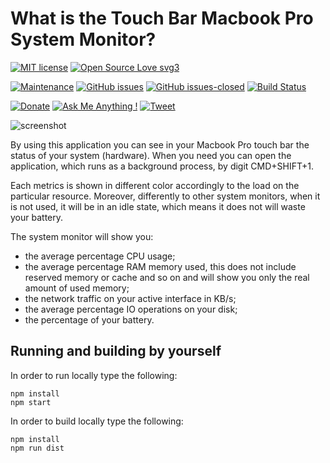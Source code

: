 # What is the Touch Bar Macbook Pro System Monitor?

[![MIT license](https://img.shields.io/badge/License-MIT-blue.svg)](https://lbesson.mit-license.org/) 
[![Open Source Love svg3](https://badges.frapsoft.com/os/v3/open-source.svg?v=103)](https://github.com/spagnuolocarmine/touchbar-systemmonitor)

[![Maintenance](https://img.shields.io/badge/Maintained%3F-yes-green.svg)](https://github.com/spagnuolocarmine/touchbar-systemmonitor/graphs/commit-activity) 
[![GitHub issues](https://img.shields.io/github/issues/Naereen/StrapDown.js.svg)](https://github.com/spagnuolocarmine/touchbar-systemmonitor/issues/) 
[![GitHub issues-closed](https://img.shields.io/github/issues-closed/Naereen/StrapDown.js.svg)](https://github.com/spagnuolocarmine/touchbar-systemmonitor/issues?q=is%3Aissue+is%3Aclosed)
[![Build Status](https://travis-ci.com/spagnuolocarmine/touchbar-systemmonitor.svg?token=8TzLmEF5PP5fj4VXsAJG&branch=master)](https://travis-ci.com/spagnuolocarmine/touchbar-systemmonitor)

[![Donate](https://img.shields.io/badge/PayPal-Donate%20to%20Author-blue.svg)](https://www.paypal.me/CarmineSpagnuolo) [![Ask Me Anything !](https://img.shields.io/badge/Ask%20me-anything-1abc9c.svg)](https://github.com/spagnuolocarmine/TwentySecondsCurriculumVitae-LaTex/issues)
[![Tweet](https://img.shields.io/twitter/url/http/shields.io.svg?style=social)](https://twitter.com/intent/tweet?text=Download%20and%20use%20the%20Twenty%20Seconds%20Curriculum%20Vitae%20in%20LaTex&url=https://github.com/spagnuolocarmine/TwentySecondsCurriculumVitae-LaTex&hashtags=curriculum,resume,templates,cv,latex,interview,résumé) 

![screenshot](https://raw.githubusercontent.com/spagnuolocarmine/touchbar-systemmonitor/master/screenshots/touchbar_systemmonitor3.gif?token=ACPXSE6H3RJQIYCIGDVGCAC6OOISG)

By using this application you can see in your Macbook Pro touch bar the status of your system (hardware). When you need you can open the application, which runs as a background process, by digit CMD+SHIFT+1. 

Each metrics is shown in different color accordingly to the load on the particular resource. Moreover, differently to other system monitors, when it is not used, it will be in an idle state, which means it does not will waste your battery.

The system monitor will show you:
- the average percentage CPU usage;
- the average percentage RAM memory used, this does not include reserved memory or cache and so on and will show you only the real amount of used memory;
- the network traffic on your active interface in KB/s;
- the average percentage IO operations on your disk;
- the percentage of your battery.


## Running and building by yourself

In order to run locally type the following:
```
npm install
npm start
```

In order to  build locally type the following:
```
npm install
npm run dist
```
